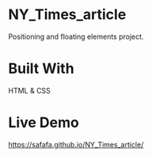 # NY_Times_article
Positioning and floating elements project.

# Built With
HTML & CSS

# Live Demo
https://safafa.github.io/NY_Times_article/

